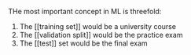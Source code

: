 THe most important concept in ML is threefold:

1. The [[training set]] would be a university course
2. The [[validation split]] would be the practice exam
3. The [[test]] set would be the final exam
